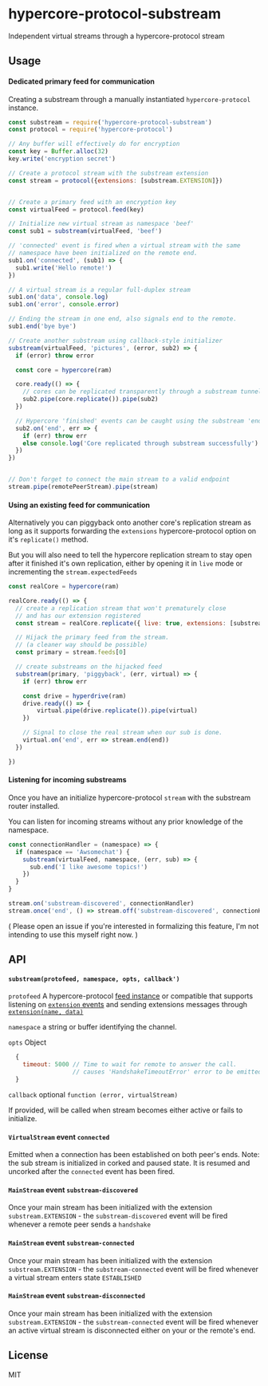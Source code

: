 # hypercore-protocol-substream

Independent virtual streams through a hypercore-protocol stream


## Usage

#### Dedicated primary feed for communication

Creating a substream through a manually instantiated `hypercore-protocol`
instance.

```js
const substream = require('hypercore-protocol-substream')
const protocol = require('hypercore-protocol')

// Any buffer will effectively do for encryption
const key = Buffer.alloc(32)
key.write('encryption secret')

// Create a protocol stream with the substream extension
const stream = protocol({extensions: [substream.EXTENSION]})


// Create a primary feed with an encryption key
const virtualFeed = protocol.feed(key)

// Initialize new virtual stream as namespace 'beef'
const sub1 = substream(virtualFeed, 'beef')

// 'connected' event is fired when a virtual stream with the same
// namespace have been initialized on the remote end.
sub1.on('connected', (sub1) => {
  sub1.write('Hello remote!')
})

// A virtual stream is a regular full-duplex stream
sub1.on('data', console.log)
sub1.on('error', console.error)

// Ending the stream in one end, also signals end to the remote.
sub1.end('bye bye')

// Create another substream using callback-style initializer
substream(virtualFeed, 'pictures', (error, sub2) => {
  if (error) throw error

  const core = hypercore(ram)

  core.ready(() => {
    // cores can be replicated transparently through a substream tunnel
    sub2.pipe(core.replicate()).pipe(sub2)
  })

  // Hypercore 'finished' events can be caught using the substream 'end' event.
  sub2.on('end', err => {
    if (err) throw err
    else console.log('Core replicated through substream successfully')
  })
})


// Don't forget to connect the main stream to a valid endpoint
stream.pipe(remotePeerStream).pipe(stream)
```

#### Using an existing feed for communication

Alternatively you can piggyback onto another core's replication stream
as long as it supports forwarding the `extensions` hypercore-protocol option
on it's `replicate()` method.

But you will also need to tell the hypercore replication stream to stay open
after it finished it's own replication, either by opening it in `live` mode
or incrementing the `stream.expectedFeeds`

```js
const realCore = hypercore(ram)

realCore.ready(() => {
  // create a replication stream that won't prematurely close
  // and has our extension registered
  const stream = realCore.replicate({ live: true, extensions: [substream.EXTENSION] })

  // Hijack the primary feed from the stream.
  // (a cleaner way should be possible)
  const primary = stream.feeds[0]

  // create substreams on the hijacked feed
  substream(primary, 'piggyback', (err, virtual) => {
    if (err) throw err

    const drive = hyperdrive(ram)
    drive.ready(() => {
        virtual.pipe(drive.replicate()).pipe(virtual)
    })

    // Signal to close the real stream when our sub is done.
    virtual.on('end', err => stream.end(end))
  })

})

```

#### Listening for incoming substreams

Once you have an initialize hypercore-protocol `stream` with
the substream router installed.

You can listen for incoming streams without any prior knowledge of the namespace.

```js
const connectionHandler = (namespace) => {
  if (namespace == 'Awsomechat') {
    substream(virtualFeed, namespace, (err, sub) => {
      sub.end('I like awesome topics!')
    })
  }
}

stream.on('substream-discovered', connectionHandler)
stream.once('end', () => stream.off('substream-discovered', connectionHandler))
```
( Please open an issue if you're interested in formalizing this feature, I'm not
intending to use this myself right now. )


## API

#### `substream(protofeed, namespace, opts, callback')`

`protofeed` A hypercore-protocol [feed
instance](https://github.com/mafintosh/hypercore-protocol/blob/master/feed.js)
or compatible that supports listening on
[`extension` events](https://github.com/mafintosh/hypercore-protocol#feedonextension-name-message) and sending extensions messages through [`extension(name, data)`](https://github.com/mafintosh/hypercore-protocol#feedextensionname-message)

`namespace` a string or buffer identifying the channel.

`opts` Object
```js
  {
    timeout: 5000 // Time to wait for remote to answer the call.
                  // causes 'HandshakeTimeoutError' error to be emitted
  }
```

`callback` optional `function (error, virtualStream)`

If provided, will be called when stream becomes either
active or fails to initialize.

#### `VirtualStream` event `connected`

Emitted when a connection has been established on both peer's ends.
Note: the sub stream is initialized in corked and paused state.
It is resumed and uncorked after the `connected` event has been fired.


#### `MainStream` event `substream-discovered`

Once your main stream has been initialized with the extension
`substream.EXTENSION` - the `substream-discovered` event will be fired
whenever a remote peer sends a `handshake`

#### `MainStream` event `substream-connected`

Once your main stream has been initialized with the extension
`substream.EXTENSION` - the `substream-connected` event will be fired
whenever a virtual stream enters state `ESTABLISHED`


#### `MainStream` event `substream-disconnected`

Once your main stream has been initialized with the extension
`substream.EXTENSION` - the `substream-connected` event will be fired
whenever an active virtual stream is disconnected either on your or the remote's
end.


## License

MIT
